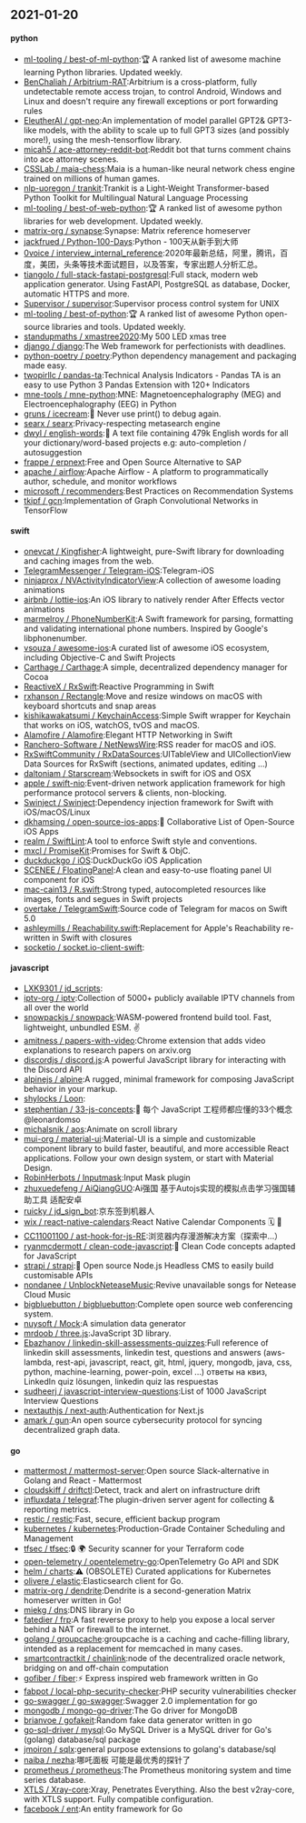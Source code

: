## 2021-01-20

#### python
* [ml-tooling / best-of-ml-python](https://github.com/ml-tooling/best-of-ml-python):🏆
A ranked list of awesome machine learning Python libraries. Updated weekly.
* [BenChaliah / Arbitrium-RAT](https://github.com/BenChaliah/Arbitrium-RAT):Arbitrium is a cross-platform, fully undetectable remote access trojan, to control Android, Windows and Linux and doesn't require any firewall exceptions or port forwarding rules
* [EleutherAI / gpt-neo](https://github.com/EleutherAI/gpt-neo):An implementation of model parallel GPT2& GPT3-like models, with the ability to scale up to full GPT3 sizes (and possibly more!), using the mesh-tensorflow library.
* [micah5 / ace-attorney-reddit-bot](https://github.com/micah5/ace-attorney-reddit-bot):Reddit bot that turns comment chains into ace attorney scenes.
* [CSSLab / maia-chess](https://github.com/CSSLab/maia-chess):Maia is a human-like neural network chess engine trained on millions of human games.
* [nlp-uoregon / trankit](https://github.com/nlp-uoregon/trankit):Trankit is a Light-Weight Transformer-based Python Toolkit for Multilingual Natural Language Processing
* [ml-tooling / best-of-web-python](https://github.com/ml-tooling/best-of-web-python):🏆
A ranked list of awesome python libraries for web development. Updated weekly.
* [matrix-org / synapse](https://github.com/matrix-org/synapse):Synapse: Matrix reference homeserver
* [jackfrued / Python-100-Days](https://github.com/jackfrued/Python-100-Days):Python - 100天从新手到大师
* [0voice / interview_internal_reference](https://github.com/0voice/interview_internal_reference):2020年最新总结，阿里，腾讯，百度，美团，头条等技术面试题目，以及答案，专家出题人分析汇总。
* [tiangolo / full-stack-fastapi-postgresql](https://github.com/tiangolo/full-stack-fastapi-postgresql):Full stack, modern web application generator. Using FastAPI, PostgreSQL as database, Docker, automatic HTTPS and more.
* [Supervisor / supervisor](https://github.com/Supervisor/supervisor):Supervisor process control system for UNIX
* [ml-tooling / best-of-python](https://github.com/ml-tooling/best-of-python):🏆
A ranked list of awesome Python open-source libraries and tools. Updated weekly.
* [standupmaths / xmastree2020](https://github.com/standupmaths/xmastree2020):My 500 LED xmas tree
* [django / django](https://github.com/django/django):The Web framework for perfectionists with deadlines.
* [python-poetry / poetry](https://github.com/python-poetry/poetry):Python dependency management and packaging made easy.
* [twopirllc / pandas-ta](https://github.com/twopirllc/pandas-ta):Technical Analysis Indicators - Pandas TA is an easy to use Python 3 Pandas Extension with 120+ Indicators
* [mne-tools / mne-python](https://github.com/mne-tools/mne-python):MNE: Magnetoencephalography (MEG) and Electroencephalography (EEG) in Python
* [gruns / icecream](https://github.com/gruns/icecream):🍦
Never use print() to debug again.
* [searx / searx](https://github.com/searx/searx):Privacy-respecting metasearch engine
* [dwyl / english-words](https://github.com/dwyl/english-words):📝
A text file containing 479k English words for all your dictionary/word-based projects e.g: auto-completion / autosuggestion
* [frappe / erpnext](https://github.com/frappe/erpnext):Free and Open Source Alternative to SAP
* [apache / airflow](https://github.com/apache/airflow):Apache Airflow - A platform to programmatically author, schedule, and monitor workflows
* [microsoft / recommenders](https://github.com/microsoft/recommenders):Best Practices on Recommendation Systems
* [tkipf / gcn](https://github.com/tkipf/gcn):Implementation of Graph Convolutional Networks in TensorFlow

#### swift
* [onevcat / Kingfisher](https://github.com/onevcat/Kingfisher):A lightweight, pure-Swift library for downloading and caching images from the web.
* [TelegramMessenger / Telegram-iOS](https://github.com/TelegramMessenger/Telegram-iOS):Telegram-iOS
* [ninjaprox / NVActivityIndicatorView](https://github.com/ninjaprox/NVActivityIndicatorView):A collection of awesome loading animations
* [airbnb / lottie-ios](https://github.com/airbnb/lottie-ios):An iOS library to natively render After Effects vector animations
* [marmelroy / PhoneNumberKit](https://github.com/marmelroy/PhoneNumberKit):A Swift framework for parsing, formatting and validating international phone numbers. Inspired by Google's libphonenumber.
* [vsouza / awesome-ios](https://github.com/vsouza/awesome-ios):A curated list of awesome iOS ecosystem, including Objective-C and Swift Projects
* [Carthage / Carthage](https://github.com/Carthage/Carthage):A simple, decentralized dependency manager for Cocoa
* [ReactiveX / RxSwift](https://github.com/ReactiveX/RxSwift):Reactive Programming in Swift
* [rxhanson / Rectangle](https://github.com/rxhanson/Rectangle):Move and resize windows on macOS with keyboard shortcuts and snap areas
* [kishikawakatsumi / KeychainAccess](https://github.com/kishikawakatsumi/KeychainAccess):Simple Swift wrapper for Keychain that works on iOS, watchOS, tvOS and macOS.
* [Alamofire / Alamofire](https://github.com/Alamofire/Alamofire):Elegant HTTP Networking in Swift
* [Ranchero-Software / NetNewsWire](https://github.com/Ranchero-Software/NetNewsWire):RSS reader for macOS and iOS.
* [RxSwiftCommunity / RxDataSources](https://github.com/RxSwiftCommunity/RxDataSources):UITableView and UICollectionView Data Sources for RxSwift (sections, animated updates, editing ...)
* [daltoniam / Starscream](https://github.com/daltoniam/Starscream):Websockets in swift for iOS and OSX
* [apple / swift-nio](https://github.com/apple/swift-nio):Event-driven network application framework for high performance protocol servers & clients, non-blocking.
* [Swinject / Swinject](https://github.com/Swinject/Swinject):Dependency injection framework for Swift with iOS/macOS/Linux
* [dkhamsing / open-source-ios-apps](https://github.com/dkhamsing/open-source-ios-apps):📱
Collaborative List of Open-Source iOS Apps
* [realm / SwiftLint](https://github.com/realm/SwiftLint):A tool to enforce Swift style and conventions.
* [mxcl / PromiseKit](https://github.com/mxcl/PromiseKit):Promises for Swift & ObjC.
* [duckduckgo / iOS](https://github.com/duckduckgo/iOS):DuckDuckGo iOS Application
* [SCENEE / FloatingPanel](https://github.com/SCENEE/FloatingPanel):A clean and easy-to-use floating panel UI component for iOS
* [mac-cain13 / R.swift](https://github.com/mac-cain13/R.swift):Strong typed, autocompleted resources like images, fonts and segues in Swift projects
* [overtake / TelegramSwift](https://github.com/overtake/TelegramSwift):Source code of Telegram for macos on Swift 5.0
* [ashleymills / Reachability.swift](https://github.com/ashleymills/Reachability.swift):Replacement for Apple's Reachability re-written in Swift with closures
* [socketio / socket.io-client-swift](https://github.com/socketio/socket.io-client-swift):

#### javascript
* [LXK9301 / jd_scripts](https://github.com/LXK9301/jd_scripts):
* [iptv-org / iptv](https://github.com/iptv-org/iptv):Collection of 5000+ publicly available IPTV channels from all over the world
* [snowpackjs / snowpack](https://github.com/snowpackjs/snowpack):WASM-powered frontend build tool. Fast, lightweight, unbundled ESM.
✌️
* [amitness / papers-with-video](https://github.com/amitness/papers-with-video):Chrome extension that adds video explanations to research papers on arxiv.org
* [discordjs / discord.js](https://github.com/discordjs/discord.js):A powerful JavaScript library for interacting with the Discord API
* [alpinejs / alpine](https://github.com/alpinejs/alpine):A rugged, minimal framework for composing JavaScript behavior in your markup.
* [shylocks / Loon](https://github.com/shylocks/Loon):
* [stephentian / 33-js-concepts](https://github.com/stephentian/33-js-concepts):📜
每个 JavaScript 工程师都应懂的33个概念 @leonardomso
* [michalsnik / aos](https://github.com/michalsnik/aos):Animate on scroll library
* [mui-org / material-ui](https://github.com/mui-org/material-ui):Material-UI is a simple and customizable component library to build faster, beautiful, and more accessible React applications. Follow your own design system, or start with Material Design.
* [RobinHerbots / Inputmask](https://github.com/RobinHerbots/Inputmask):Input Mask plugin
* [zhuxuedefeng / AiQiangGUO](https://github.com/zhuxuedefeng/AiQiangGUO):Ai强国 基于Autojs实现的模拟点击学习强国辅助工具 适配安卓
* [ruicky / jd_sign_bot](https://github.com/ruicky/jd_sign_bot):京东签到机器人
* [wix / react-native-calendars](https://github.com/wix/react-native-calendars):React Native Calendar Components
🗓️
📆
* [CC11001100 / ast-hook-for-js-RE](https://github.com/CC11001100/ast-hook-for-js-RE):浏览器内存漫游解决方案（探索中...）
* [ryanmcdermott / clean-code-javascript](https://github.com/ryanmcdermott/clean-code-javascript):🛁
Clean Code concepts adapted for JavaScript
* [strapi / strapi](https://github.com/strapi/strapi):🚀
Open source Node.js Headless CMS to easily build customisable APIs
* [nondanee / UnblockNeteaseMusic](https://github.com/nondanee/UnblockNeteaseMusic):Revive unavailable songs for Netease Cloud Music
* [bigbluebutton / bigbluebutton](https://github.com/bigbluebutton/bigbluebutton):Complete open source web conferencing system.
* [nuysoft / Mock](https://github.com/nuysoft/Mock):A simulation data generator
* [mrdoob / three.js](https://github.com/mrdoob/three.js):JavaScript 3D library.
* [Ebazhanov / linkedin-skill-assessments-quizzes](https://github.com/Ebazhanov/linkedin-skill-assessments-quizzes):Full reference of linkedin skill assessments, linkedin test, questions and answers (aws-lambda, rest-api, javascript, react, git, html, jquery, mongodb, java, css, python, machine-learning, power-poin, excel ...) ответы на квиз, LinkedIn quiz lösungen, linkedin quiz las respuestas
* [sudheerj / javascript-interview-questions](https://github.com/sudheerj/javascript-interview-questions):List of 1000 JavaScript Interview Questions
* [nextauthjs / next-auth](https://github.com/nextauthjs/next-auth):Authentication for Next.js
* [amark / gun](https://github.com/amark/gun):An open source cybersecurity protocol for syncing decentralized graph data.

#### go
* [mattermost / mattermost-server](https://github.com/mattermost/mattermost-server):Open source Slack-alternative in Golang and React - Mattermost
* [cloudskiff / driftctl](https://github.com/cloudskiff/driftctl):Detect, track and alert on infrastructure drift
* [influxdata / telegraf](https://github.com/influxdata/telegraf):The plugin-driven server agent for collecting & reporting metrics.
* [restic / restic](https://github.com/restic/restic):Fast, secure, efficient backup program
* [kubernetes / kubernetes](https://github.com/kubernetes/kubernetes):Production-Grade Container Scheduling and Management
* [tfsec / tfsec](https://github.com/tfsec/tfsec):🔒
🌍
Security scanner for your Terraform code
* [open-telemetry / opentelemetry-go](https://github.com/open-telemetry/opentelemetry-go):OpenTelemetry Go API and SDK
* [helm / charts](https://github.com/helm/charts):⚠️
(OBSOLETE) Curated applications for Kubernetes
* [olivere / elastic](https://github.com/olivere/elastic):Elasticsearch client for Go.
* [matrix-org / dendrite](https://github.com/matrix-org/dendrite):Dendrite is a second-generation Matrix homeserver written in Go!
* [miekg / dns](https://github.com/miekg/dns):DNS library in Go
* [fatedier / frp](https://github.com/fatedier/frp):A fast reverse proxy to help you expose a local server behind a NAT or firewall to the internet.
* [golang / groupcache](https://github.com/golang/groupcache):groupcache is a caching and cache-filling library, intended as a replacement for memcached in many cases.
* [smartcontractkit / chainlink](https://github.com/smartcontractkit/chainlink):node of the decentralized oracle network, bridging on and off-chain computation
* [gofiber / fiber](https://github.com/gofiber/fiber):⚡️
Express inspired web framework written in Go
* [fabpot / local-php-security-checker](https://github.com/fabpot/local-php-security-checker):PHP security vulnerabilities checker
* [go-swagger / go-swagger](https://github.com/go-swagger/go-swagger):Swagger 2.0 implementation for go
* [mongodb / mongo-go-driver](https://github.com/mongodb/mongo-go-driver):The Go driver for MongoDB
* [brianvoe / gofakeit](https://github.com/brianvoe/gofakeit):Random fake data generator written in go
* [go-sql-driver / mysql](https://github.com/go-sql-driver/mysql):Go MySQL Driver is a MySQL driver for Go's (golang) database/sql package
* [jmoiron / sqlx](https://github.com/jmoiron/sqlx):general purpose extensions to golang's database/sql
* [naiba / nezha](https://github.com/naiba/nezha):哪吒面板 可能是最优秀的探针了
* [prometheus / prometheus](https://github.com/prometheus/prometheus):The Prometheus monitoring system and time series database.
* [XTLS / Xray-core](https://github.com/XTLS/Xray-core):Xray, Penetrates Everything. Also the best v2ray-core, with XTLS support. Fully compatible configuration.
* [facebook / ent](https://github.com/facebook/ent):An entity framework for Go
